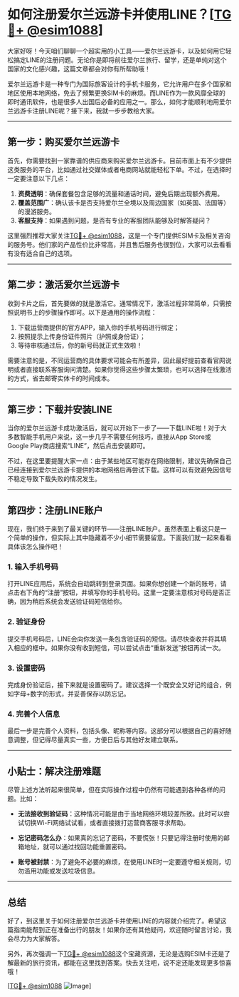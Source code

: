 # 如何注册爱尔兰远游卡并使用LINE？[[TG💪+ @esim1088](https://t.me/s/esim1088)]

大家好呀！今天咱们聊聊一个超实用的小工具——爱尔兰远游卡，以及如何用它轻松搞定LINE的注册问题。无论你是即将前往爱尔兰旅行、留学，还是单纯对这个国家的文化感兴趣，这篇文章都会对你有所帮助哦！

爱尔兰远游卡是一种专门为国际旅客设计的手机卡服务，它允许用户在多个国家和地区使用本地网络，免去了频繁更换SIM卡的麻烦。而LINE作为一款风靡全球的即时通讯软件，也是很多人出国后必备的应用之一。那么，如何才能顺利地用爱尔兰远游卡注册LINE呢？接下来，我就一步步教给大家。

---

## 第一步：购买爱尔兰远游卡

首先，你需要找到一家靠谱的供应商来购买爱尔兰远游卡。目前市面上有不少提供这类服务的平台，比如通过社交媒体或者电商网站就能轻松下单。不过，在选择时一定要注意以下几点：

1. **资费透明**：确保套餐包含足够的流量和通话时间，避免后期出现额外费用。
2. **覆盖范围广**：确认该卡是否支持爱尔兰全境以及周边国家（如英国、法国等）的漫游服务。
3. **客服支持**：如果遇到问题，是否有专业的客服团队能够及时解答疑问？

这里强烈推荐大家关注[TG💪+ @esim1088](https://t.me/s/esim1088)，这是一个专门提供ESIM卡及相关咨询的服务号。他们家的产品性价比非常高，并且售后服务也很到位，大家可以去看看有没有适合自己的选项。

---

## 第二步：激活爱尔兰远游卡

收到卡片之后，首先要做的就是激活它。通常情况下，激活过程非常简单，只需按照说明书上的步骤操作即可。以下是通用的操作流程：

1. 下载运营商提供的官方APP，输入你的手机号码进行绑定；
2. 按照提示上传身份证件照片（护照或身份证）；
3. 等待审核通过后，你的新号码就正式生效啦！

需要注意的是，不同运营商的具体要求可能会有所差异，因此最好提前查看官网说明或者直接联系客服询问清楚。如果你觉得这些步骤太繁琐，也可以选择在线激活的方式，省去邮寄实体卡的时间成本。

---

## 第三步：下载并安装LINE

当你的爱尔兰远游卡成功激活后，就可以开始下一步了——下载LINE啦！对于大多数智能手机用户来说，这一步几乎不需要任何技巧，直接从App Store或Google Play商店搜索“LINE”，然后点击安装即可。

不过，在这里要提醒大家一点：由于某些地区可能存在网络限制，建议先确保自己已经连接到爱尔兰远游卡提供的本地网络后再尝试下载。这样可以有效避免因信号不稳定导致下载失败的情况发生。

---

## 第四步：注册LINE账户

现在，我们终于来到了最关键的环节——注册LINE账户。虽然表面上看这只是一个简单的操作，但实际上其中隐藏着不少小细节需要留意。下面我们就一起来看看具体该怎么操作吧！

### 1. 输入手机号码
打开LINE应用后，系统会自动跳转到登录页面。如果你想创建一个新的账号，请点击右下角的“注册”按钮，并填写你的手机号码。这里一定要注意核对号码是否正确，因为稍后系统会发送验证码短信给你。

### 2. 验证身份
提交手机号码后，LINE会向你发送一条包含验证码的短信。请尽快查收并将其填入相应的框中。如果你没有收到短信，可以尝试点击“重新发送”按钮再试一次。

### 3. 设置密码
完成身份验证后，接下来就是设置密码了。建议选择一个既安全又好记的组合，例如字母+数字的形式，并妥善保存以防忘记。

### 4. 完善个人信息
最后一步是完善个人资料，包括头像、昵称等内容。这部分可以根据自己的喜好随意调整，但记得尽量真实一些，方便日后与其他好友建立联系。

---

## 小贴士：解决注册难题

尽管上述方法听起来很简单，但在实际操作过程中仍然有可能遇到各种各样的问题。比如：

- **无法接收到验证码**：这种情况可能是由于当地网络环境较差所致。此时可以尝试切换Wi-Fi网络试试看，或者直接拨打运营商客服寻求帮助。
  
- **忘记密码怎么办**：如果真的忘记了密码，不要慌张！只要记得注册时使用的邮箱地址，就可以通过找回功能重置密码。

- **账号被封禁**：为了避免不必要的麻烦，在使用LINE时一定要遵守相关规则，切勿滥用功能或发送垃圾信息。

---

## 总结

好了，到这里关于如何注册爱尔兰远游卡并使用LINE的内容就介绍完了。希望这篇指南能帮到正在准备出行的朋友！如果你还有其他疑问，欢迎随时留言讨论，我会尽力为大家解答。

另外，再次强调一下[TG💪+ @esim1088](https://t.me/s/esim1088)这个宝藏资源，无论是选购ESIM卡还是了解最新的旅行资讯，都能在这里找到答案。快去关注吧，说不定还能发现更多惊喜哦！

[[TG💪+ @esim1088](https://t.me/s/esim1088) ![Image](https://i.postimg.cc/4NQfJmqS/Snipaste-2025-05-13-00-14-12.png)]